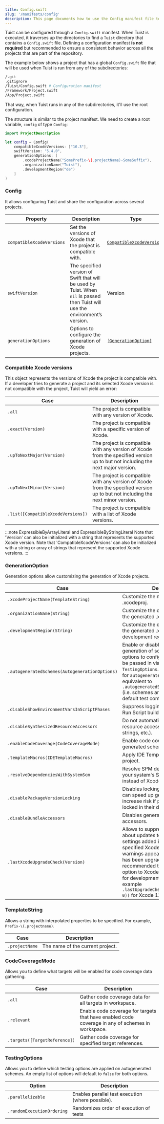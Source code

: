 ```yaml
---
title: Config.swift
slug: '/manifests/config'
description: This page documents how to use the Config manifest file to configure Tuist's functionalities globally.
---
```


Tuist can be configured through a `Config.swift` manifest.
When Tuist is executed, it traverses up the directories to find a `Tuist` directory that contains a `Config.swift` file.
Defining a configuration manifest **is not required** but recommended to ensure a consistent behavior across all the projects that are part of the repository.

The example below shows a project that has a global `Config.swift` file that will be used when Tuist is run from any of the subdirectories:

```bash
/.git
.gitignore
/Tuist/Config.swift # Configuration manifest
/Framework/Project.swift
/App/Project.swift
```

That way, when Tuist runs in any of the subdirectories, it'll use the root configuration.

The structure is similar to the project manifest. We need to create a root variable, `config` of type `Config`:

```swift
import ProjectDescription

let config = Config(
    compatibleXcodeVersions: ["10.3"],
    swiftVersion: "5.4.0",
    generationOptions: [
        .xcodeProjectName("SomePrefix-\(.projectName)-SomeSuffix"),
        .organizationName("Tuist"),
        .developmentRegion("de")
    ]
)
```

### Config

It allows configuring Tuist and share the configuration across several projects.

| Property                  | Description                                                                                                                    | Type                                                    | Required | Default |
| ------------------------- | ------------------------------------------------------------------------------------------------------------------------------ | ------------------------------------------------------- | -------- | ------- |
| `compatibleXcodeVersions` | Set the versions of Xcode that the project is compatible with.                                                                 | [`CompatibleXcodeVersions`](#compatible-xcode-versions) | No       | `.all`  |
| `swiftVersion`            | The specified version of Swift that will be used by Tuist. When `nil` is passed then Tuist will use the environment’s version. | Version                                                 | No       |         |
| `generationOptions`       | Options to configure the generation of Xcode projects.                                                                         | [`[GenerationOption]`](#generationoption)               | No       | `[]`    |

### Compatible Xcode versions

This object represents the versions of Xcode the project is compatible with. If a developer tries to generate a project and its selected Xcode version is not compatible with the project, Tuist will yield an error:

| Case                               | Description                                                                                                                    |
| ---------------------------------- | ------------------------------------------------------------------------------------------------------------------------------ |
| `.all`                             | The project is compatible with any version of Xcode.                                                                           |
| `.exact(Version)`                  | The project is compatible with a specific version of Xcode.                                                                    |
| `.upToNextMajor(Version)`          | The project is compatible with any version of Xcode from the specified version up to but not including the next major version. |
| `.upToNextMinor(Version)`          | The project is compatible with any version of Xcode from the specified version up to but not including the next minor version. |
| `.list([CompatibleXcodeVersions])` | The project is compatible with a list of Xcode versions.                                                                       |

:::note ExpressibleByArrayLiteral and ExpressibleByStringLiteral
Note that 'Version' can also be initialized with a string that represents the supported Xcode version.
Note that 'CompatibleXcodeVersions' can also be initialized with a string or array of strings that represent the supported Xcode versions.
:::

### GenerationOption

Generation options allow customizing the generation of Xcode projects.

| Case                                           | Description                                                                                                                                                                                                                                                                                                                                                        |
| ---------------------------------------------- | ------------------------------------------------------------------------------------------------------------------------------------------------------------------------------------------------------------------------------------------------------------------------------------------------------------------------------------------------------------------ |
| `.xcodeProjectName(TemplateString)`            | Customize the name of the generated .xcodeproj.                                                                                                                                                                                                                                                                                                                    |
| `.organizationName(String)`                    | Customize the organization name of the generated .xcodeproj.                                                                                                                                                                                                                                                                                                       |
| `.developmentRegion(String)`                   | Customize the development region of the generated .xcodeproj. The default development region is `en`.                                                                                                                                                                                                                                                              |
| `.autogeneratedSchemes(AutogenerationOptions)` | Enable or disable automatic generation of schemes. If enabled, options to configure test targets can be passed in via an instance of `TestingOptions`. Not setting any value for `autogeneratedSchemes` is equivalent to `.autogeneratedSchemes(.enabled([]))` (i.e. schemes are autogenerated with default test config).                                          |
| `.disableShowEnvironmentVarsInScriptPhases`    | Suppress logging of environment in Run Script build phases.                                                                                                                                                                                                                                                                                                        |
| `.disableSynthesizedResourceAccessors`         | Do not automatically synthesize resource accessors (assets, localized strings, etc.).                                                                                                                                                                                                                                                                              |
| `.enableCodeCoverage(CodeCoverageMode)`        | Enable code coverage for auto generated schemes.                                                                                                                                                                                                                                                                                                                   |
| `.templateMacros(IDETemplateMacros)`           | Apply IDE Template macros to your project.                                                                                                                                                                                                                                                                                                                         |
| `.resolveDependenciesWithSystemScm`            | Resolve SPM dependencies using your system's SCM credentials, instead of Xcode accounts.                                                                                                                                                                                                                                                                           |
| `.disablePackageVersionLocking`                | Disables locking Swift packages. This can speed up generation but does increase risk if packages are not locked in their declarations.                                                                                                                                                                                                                             |
| `.disableBundleAccessors`                      | Disables generating Bundle accessors.                                                                                                                                                                                                                                                                                                                              |
| `.lastXcodeUpgradeCheck(Version)`              | Allows to suppress warnings in Xcode about updates to recommended settings added in or below the specified Xcode version. The warnings appear when Xcode version has been upgraded. It is recommended to set the version option to Xcode's version that is used for development of a project, for example `.lastUpgradeCheck(Version(13, 0, 0))` for Xcode 13.0.0. |

### TemplateString

Allows a string with interpolated properties to be specified. For example, `Prefix-\(.projectname)`.

| Case           | Description                      |
| -------------- | -------------------------------- |
| `.projectName` | The name of the current project. |

### CodeCoverageMode

Allows you to define what targets will be enabled for code coverage data gathering.

| Case                          | Description                                                                                      |
| ----------------------------- | ------------------------------------------------------------------------------------------------ |
| `.all`                        | Gather code coverage data for all targets in workspace.                                          |
| `.relevant`                   | Enable code coverage for targets that have enabled code coverage in any of schemes in workspace. |
| `.targets([TargetReference])` | Gather code coverage for specified target references.                                            |

### TestingOptions

Allows you to define which testing options are applied on autogenerated schemes. An empty list of options will default to `false` for both options.

| Option                     | Description                                       |
| -------------------------- | ------------------------------------------------- |
| `.parallelizable`          | Enables parallel test execution (where possible). |
| `.randomExecutionOrdering` | Randomizes order of execution of tests            |
